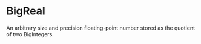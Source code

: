 # BigReal

An arbitrary size and precision floating-point number stored as the quotient of two BigIntegers.
